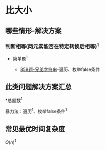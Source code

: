# 比大小

## 哪些情形-解决方案

### 判断相等(两元素能否在特定转换后相等)$^1$

+ 简单题$^1$

  + [859题-兄弟字符串](859-BuddyStrings.md)-遍历、枚举false条件

## 此类问题解决方案汇总

\*总题数$^1$

暴力法：遍历$^1$、枚举false条件$^1$

## 常见最优时间复杂度

$O(n)^1$

